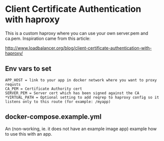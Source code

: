 # Client Certificate Authentication with haproxy

This is a custom haproxy where you can use your own server.pem and ca.pem. Inspiration came from this article:

http://www.loadbalancer.org/blog/client-certificate-authentication-with-haproxy/

## Env vars to set

```
APP_HOST = link to your app in docker network where you want to proxy requsts
CA_PEM = Certificate Authority cert
SERVER_PEM = Server cert which has been signed against the CA
*VIRTUAL_PATH = Optional setting to add reqrep to haproxy config so it listens only to this route (for example: /myapp)
```

## docker-compose.example.yml

An (non-working, ie. it does not have an example image app) example how to use this with an app.
